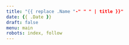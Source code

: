 ```yaml
---
title: "{{ replace .Name "-" " " | title }}"
date: {{ .Date }}
draft: false
menu: main
robots: index, follow
---
```



